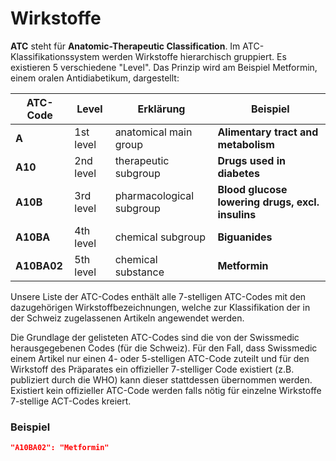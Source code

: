 # Wirkstoffe


**ATC** steht für **Anatomic-Therapeutic Classification**. Im ATC-Klassifikationssystem werden Wirkstoffe hierarchisch gruppiert. Es existieren 5 verschiedene "Level". Das Prinzip wird am Beispiel Metformin, einem oralen Antidiabetikum, dargestellt:

| ATC-Code |  Level | Erklärung| Beispiel |
|-------|---------|----------|----------|
| **A** | 1st level | anatomical main group | **Alimentary tract and metabolism**
| **A10**	| 2nd level | therapeutic subgroup | **Drugs used in diabetes**|
| **A10B** | 3rd level | pharmacological subgroup | **Blood glucose lowering drugs, excl. insulins**
| **A10BA** | 4th level | chemical subgroup | **Biguanides** |
| **A10BA02** | 5th level | chemical substance | **Metformin**


Unsere Liste der ATC-Codes enthält alle 7-stelligen ATC-Codes mit den dazugehörigen Wirkstoffbezeichnungen, welche zur Klassifikation der in der Schweiz zugelassenen Artikeln angewendet werden.

Die Grundlage der gelisteten ATC-Codes sind die von der Swissmedic herausgegebenen Codes (für die Schweiz). Für den Fall, dass Swissmedic einem Artikel nur einen 4- oder 5-stelligen ATC-Code zuteilt und für den Wirkstoff des Präparates ein offizieller 7-stelliger Code existiert (z.B. publiziert durch die WHO) kann dieser stattdessen übernommen werden. Existiert kein offizieller ATC-Code werden falls nötig für einzelne Wirkstoffe 7-stellige ACT-Codes kreiert.

### Beispiel

```JSON
"A10BA02": "Metformin"
```